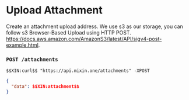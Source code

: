 # Upload Attachment

Create an attachment upload address. We use s3 as our storage, you can follow s3 Browser-Based Upload using HTTP POST. https://docs.aws.amazon.com/AmazonS3/latest/API/sigv4-post-example.html.

### `POST /attachments`

```
$$XIN:curl$$ "https://api.mixin.one/attachments" -XPOST
```

```json
{  
  "data": $$XIN:attachment$$
}
```
